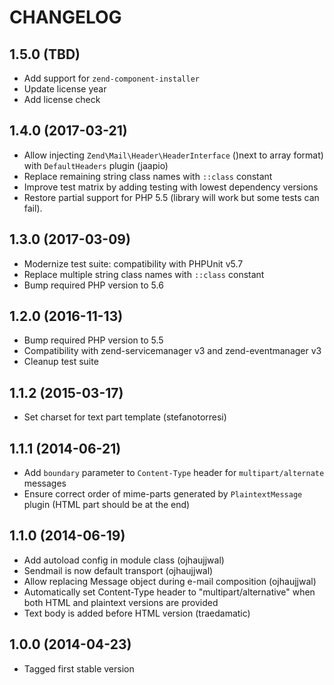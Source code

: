 CHANGELOG
=========

1.5.0 (TBD)
-----------
* Add support for `zend-component-installer`
* Update license year
* Add license check

1.4.0 (2017-03-21)
------------------
* Allow injecting `Zend\Mail\Header\HeaderInterface` ()next to array format) with `DefaultHeaders` plugin (jaapio)  
* Replace remaining string class names with `::class` constant
* Improve test matrix by adding testing with lowest dependency versions
* Restore partial support for PHP 5.5 (library will work but some tests can fail). 

1.3.0 (2017-03-09)
------------------
* Modernize test suite: compatibility with PHPUnit v5.7
* Replace multiple string class names with `::class` constant
* Bump required PHP version to 5.6

1.2.0 (2016-11-13)
------------------
* Bump required PHP version to 5.5
* Compatibility with zend-servicemanager v3 and zend-eventmanager v3
* Cleanup test suite

1.1.2 (2015-03-17)
------------------
* Set charset for text part template (stefanotorresi)

1.1.1 (2014-06-21)
------------------
* Add `boundary` parameter to `Content-Type` header for `multipart/alternate` messages
* Ensure correct order of mime-parts generated by `PlaintextMessage` plugin (HTML part should be at the end)

1.1.0 (2014-06-19)
------------------
* Add autoload config in module class (ojhaujjwal)
* Sendmail is now default transport (ojhaujjwal)
* Allow replacing Message object during e-mail composition (ojhaujjwal)
* Automatically set Content-Type header to "multipart/alternative" when both HTML and plaintext versions
  are provided
* Text body is added before HTML version (traedamatic)

1.0.0 (2014-04-23)
------------------
* Tagged first stable version

